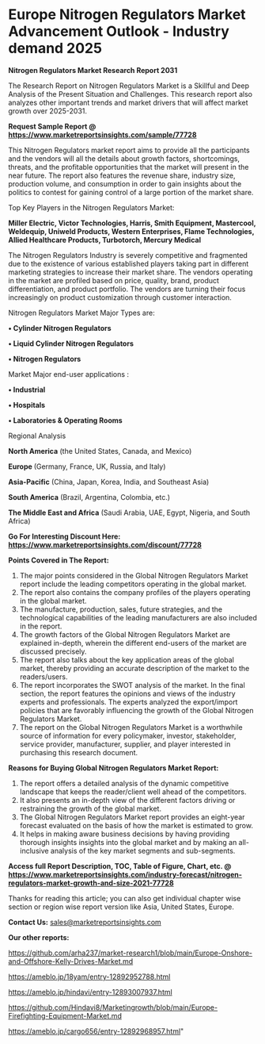 # Europe Nitrogen Regulators Market Advancement Outlook - Industry demand 2025

<strong>Nitrogen Regulators Market Research Report 2031</strong>

The Research Report on Nitrogen Regulators Market is a Skillful and Deep Analysis of the Present Situation and Challenges. This research report also analyzes other important trends and market drivers that will affect market growth over 2025-2031.

<strong>Request Sample Report @ <a href=https://www.marketreportsinsights.com/sample/77728>https://www.marketreportsinsights.com/sample/77728</a></strong>

This Nitrogen Regulators market report aims to provide all the participants and the vendors will all the details about growth factors, shortcomings, threats, and the profitable opportunities that the market will present in the near future. The report also features the revenue share, industry size, production volume, and consumption in order to gain insights about the politics to contest for gaining control of a large portion of the market share.

Top Key Players in the Nitrogen Regulators Market:

<strong>Miller Electric, Victor Technologies, Harris, Smith Equipment, Mastercool, Weldequip, Uniweld Products, Western Enterprises, Flame Technologies, Allied Healthcare Products, Turbotorch, Mercury Medical</strong>

The Nitrogen Regulators Industry is severely competitive and fragmented due to the existence of various established players taking part in different marketing strategies to increase their market share. The vendors operating in the market are profiled based on price, quality, brand, product differentiation, and product portfolio. The vendors are turning their focus increasingly on product customization through customer interaction.

Nitrogen Regulators Market Major Types are:

<strong>• Cylinder Nitrogen Regulators

• Liquid Cylinder Nitrogen Regulators

• Nitrogen Regulators</strong>

Market Major end-user applications :

<strong>• Industrial

• Hospitals

• Laboratories & Operating Rooms</strong>

Regional Analysis

</u><strong><b>North America</b></strong> (the United States, Canada, and Mexico)

<strong><b>Europe </b></strong>(Germany, France, UK, Russia, and Italy)

<strong><b>Asia-Pacific</b></strong> (China, Japan, Korea, India, and Southeast Asia)

<strong><b>South America</b></strong> (Brazil, Argentina, Colombia, etc.)

<strong><b>The Middle East and Africa</b></strong> (Saudi Arabia, UAE, Egypt, Nigeria, and South Africa)

<strong>Go For Interesting Discount Here: <a href=https://www.marketreportsinsights.com/discount/77728>https://www.marketreportsinsights.com/discount/77728</a></strong>

<strong>Points Covered in The Report:</strong>
<ol>
  <li>The major points considered in the Global Nitrogen Regulators Market report include the leading competitors operating in the global market.</li>
  <li>The report also contains the company profiles of the players operating in the global market.</li>
  <li>The manufacture, production, sales, future strategies, and the technological capabilities of the leading manufacturers are also included in the report.</li>
  <li>The growth factors of the Global Nitrogen Regulators Market are explained in-depth, wherein the different end-users of the market are discussed precisely.</li>
  <li>The report also talks about the key application areas of the global market, thereby providing an accurate description of the market to the readers/users.</li>
  <li>The report incorporates the SWOT analysis of the market. In the final section, the report features the opinions and views of the industry experts and professionals. The experts analyzed the export/import policies that are favorably influencing the growth of the Global Nitrogen Regulators Market.</li>
  <li>The report on the Global Nitrogen Regulators Market is a worthwhile source of information for every policymaker, investor, stakeholder, service provider, manufacturer, supplier, and player interested in purchasing this research document.</li>
</ol>
<strong>Reasons for Buying Global Nitrogen Regulators Market Report:</strong>

<ol>
  <li>The report offers a detailed analysis of the dynamic competitive landscape that keeps the reader/client well ahead of the competitors.</li>
  <li>It also presents an in-depth view of the different factors driving or restraining the growth of the global market.</li>
  <li>The Global Nitrogen Regulators Market report provides an eight-year forecast evaluated on the basis of how the market is estimated to grow.</li>
  <li>It helps in making aware business decisions by having providing thorough insights insights into the global market and by making an all-inclusive analysis of the key market segments and sub-segments.</li>
</ol>
<strong>Access full Report Description, TOC, Table of Figure, Chart, etc. @ <a href=https://www.marketreportsinsights.com/industry-forecast/nitrogen-regulators-market-growth-and-size-2021-77728>https://www.marketreportsinsights.com/industry-forecast/nitrogen-regulators-market-growth-and-size-2021-77728</a></strong>


Thanks for reading this article; you can also get individual chapter wise section or region wise report version like Asia, United States, Europe.

<strong>Contact Us:</strong>
sales@marketreportsinsights.com

<strong>Our other reports:</strong>

<a href=https://github.com/arha237/market-research1/blob/main/Europe-Onshore-and-Offshore-Kelly-Drives-Market.md>https://github.com/arha237/market-research1/blob/main/Europe-Onshore-and-Offshore-Kelly-Drives-Market.md</a>

<a href=https://ameblo.jp/18yam/entry-12892952788.html>https://ameblo.jp/18yam/entry-12892952788.html</a>

<a href=https://ameblo.jp/hindavi/entry-12893007937.html>https://ameblo.jp/hindavi/entry-12893007937.html</a>

<a href=https://github.com/Hindavi8/Marketingrowth/blob/main/Europe-Firefighting-Equipment-Market.md>https://github.com/Hindavi8/Marketingrowth/blob/main/Europe-Firefighting-Equipment-Market.md</a>

<a href=https://ameblo.jp/cargo656/entry-12892968957.html>https://ameblo.jp/cargo656/entry-12892968957.html</a>"
